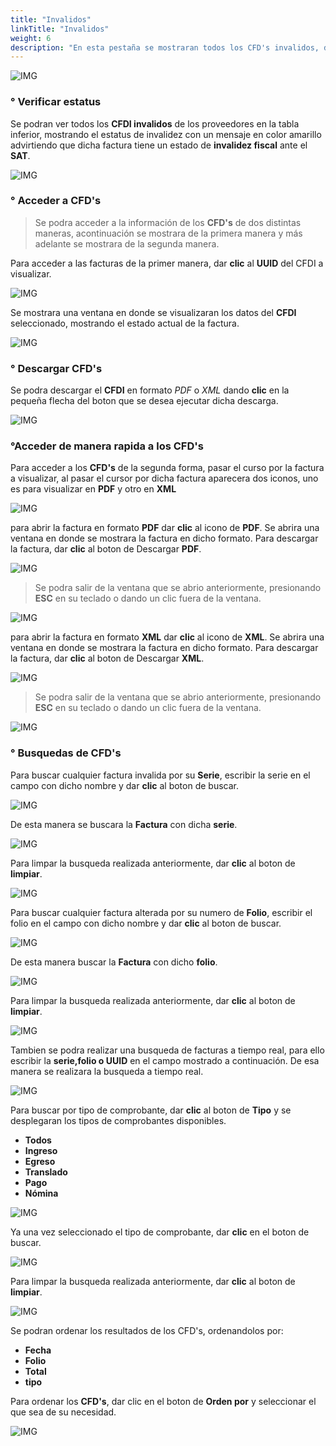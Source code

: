 ```yaml
---
title: "Invalidos"
linkTitle: "Invalidos"
weight: 6
description: "En esta pestaña se mostraran todos los CFD's invalidos, de tal manera que no tienen validez fiscal ante el SAT."
---
```



![IMG](inicio.png)

### ° Verificar estatus
Se podran ver todos los **CFDI invalidos** de los proveedores en la tabla inferior, mostrando el estatus de invalidez con un mensaje en color amarillo advirtiendo que dicha factura tiene un estado de **invalidez fiscal** ante el **SAT**.

![IMG](estatus.png)

### ° Acceder a CFD's
> Se podra acceder a la información de los **CFD's** de dos distintas maneras, acontinuación se mostrara de la primera manera y más adelante se mostrara de la segunda manera.

Para acceder a las facturas de la primer manera, dar **clic** al **UUID** del CFDI a visualizar.

![IMG](uuid.png)

Se mostrara una ventana en donde se visualizaran los datos del **CFDI** seleccionado, mostrando el estado actual de la factura.

![IMG](uuid_abierto.png)


### ° Descargar CFD's
Se podra descargar el **CFDI** en formato *PDF* o *XML* dando **clic** en la pequeña flecha del boton que se desea ejecutar dicha descarga.

![IMG](descargas.png)

### °Acceder de manera rapida a los CFD's

Para acceder a los **CFD's** de la segunda forma, pasar el curso por la factura a visualizar, al pasar el cursor por dicha factura aparecera dos iconos, uno es para visualizar en **PDF** y otro en **XML**

![IMG](formatos.png)

para abrir la factura en formato **PDF** dar **clic** al icono de **PDF**. Se abrira una ventana en donde se mostrara la factura en dicho formato. Para descargar la factura, dar **clic** al boton de Descargar **PDF**.

![IMG](pdf.png)

> Se podra salir de la ventana que se abrio anteriormente, presionando **ESC** en su teclado o dando un clic fuera de la ventana.

![IMG](esc.png)

para abrir la factura en formato **XML** dar **clic** al icono de **XML**. Se abrira una ventana en donde se mostrara la factura en dicho formato. Para descargar la factura, dar **clic** al boton de Descargar **XML**.

![IMG](xml.png)

> Se podra salir de la ventana que se abrio anteriormente, presionando **ESC** en su teclado o dando un clic fuera de la ventana.

![IMG](esc.png)

### ° Busquedas de CFD's

Para buscar cualquier factura invalida por su **Serie**, escribir la serie en el campo con 
dicho nombre y dar **clic** al boton de buscar.

![IMG](serie.png)

De esta manera se buscara la **Factura** con dicha **serie**.

![IMG](serie2.png)

Para limpar la busqueda realizada anteriormente, dar **clic** al boton de **limpiar**.

![IMG](limpiar.png)


Para buscar cualquier factura alterada por su numero de **Folio**, escribir el folio en el campo con 
dicho nombre y dar **clic** al boton de buscar.

![IMG](folio.png)

De esta manera buscar la **Factura** con dicho **folio**.

![IMG](folio2.png)

Para limpar la busqueda realizada anteriormente, dar **clic** al boton de **limpiar**.

![IMG](limpiar2.png)

Tambien se podra realizar una busqueda de facturas a tiempo real, para ello escribir la **serie,folio o UUID** en el campo mostrado a continuación. De esa manera se realizara la busqueda a tiempo real. 

![IMG](avanzada.png)


Para buscar por tipo de comprobante, dar **clic** al boton de **Tipo** y se desplegaran los tipos de comprobantes disponibles.

* **Todos**
* **Ingreso**
* **Egreso**
* **Translado**
* **Pago**
* **Nómina**

![IMG](tipo1.png)

 Ya una vez seleccionado el tipo de comprobante, dar **clic** en el boton de buscar.

![IMG](tipo2.png)

Para limpar la busqueda realizada anteriormente, dar **clic** al boton de **limpiar**.

![IMG](limpiar3.png)

Se podran ordenar los resultados de los CFD's, ordenandolos por:

* **Fecha**
* **Folio**
* **Total**
* **tipo**

Para ordenar los **CFD's**, dar clic en el boton de **Orden por** y seleccionar el que sea de su necesidad.

![IMG](ordenar.png)

